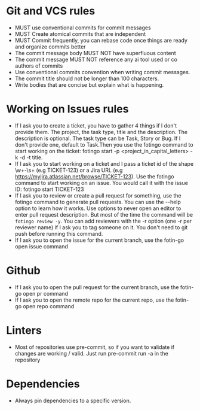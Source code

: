 # Git and VCS rules

- MUST use conventional commits for commit messages
- MUST Create atomical commits that are independent
- MUST Commit frequently, you can rebase code once things are ready and organize commits better
- The commit message body MUST NOT have superfluous content
- The commit message MUST NOT reference any ai tool used or co authors of commits
- Use conventional commits convention when writing commit messages.
- The commit title should not be longer than 100 characters.
- Write bodies that are concise but explain what is happening.

# Working on Issues rules

- If I ask you to create a ticket, you have to gather 4 things if I don't provide them. The project, the task type, title and the description. The description is optional. The task type can be Task, Story or Bug. If I don't provide one, default to Task.Then you use the fotingo command to start working on the ticket: fotingo start -p <project_in_capital_letters> -k <type> -d <description> -t title.
- If I ask you to start working on a ticket and I pass a ticket id of the shape \w+-\s+ (e.g TICKET-123) or a Jira URL (e.g https://myjira.atlassian.net/browse/TICKET-123). Use the fotingo command to start working on an issue. You would call it with the issue ID: fotingo start TICKET-123
- If I ask you to review or create a pull request for something, use the fotingo command to generate pull requests. You can use the --help option to learn how it works. Use options to never open an editor to enter pull request description. But most of the time the command will be `fotingo review -y`. You can add reviewers with the -r option (one -r per reviewer name) if I ask you to tag someone on it. You don't need to git push before running this command.
- If I ask you to open the issue for the current branch, use the fotin-go open issue command

# Github

- If I ask you to open the pull request for the current branch, use the fotin-go open pr command
- If I ask you to open the remote repo for the current repo, use the fotin-go open repo command

# Linters

- Most of repositories use pre-commit, so if you want to validate if changes are working / valid. Just run pre-commit run -a in the repository

# Dependencies

- Always pin dependencies to a specific version.
